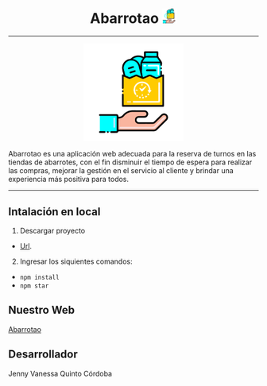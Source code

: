 <h1 align="center">
  Abarrotao
  <img src="https://raw.githubusercontent.com/MAKAIABootcamp/proyecto-abarrotao-jenny/main/src/assets/1.png" width="30px"/>
</h1>

---

<div align="center">
  <img src="https://raw.githubusercontent.com/MAKAIABootcamp/proyecto-abarrotao-jenny/main/src/assets/8.png" width="200px"/>
</div>
<p>
  Abarrotao es una aplicación web adecuada para la reserva de turnos en las tiendas de abarrotes, con el fin disminuir el tiempo de espera para realizar las compras, mejorar la gestión en el servicio al cliente y brindar una experiencia más positiva para todos.
</p>

---

## Intalación en local

1. Descargar proyecto
- [Url](https://github.com/MAKAIABootcamp/proyecto-abarrotao-jenny).

2. Ingresar los siquientes comandos: 
- `npm install`
- `npm star`





## Nuestro Web
<a href="https://abarrotao-92241.firebaseapp.com/" target="_blank" rel="noreferrer">Abarrotao</a>

## Desarrollador
<p>
 Jenny Vanessa Quinto Córdoba
</p>


